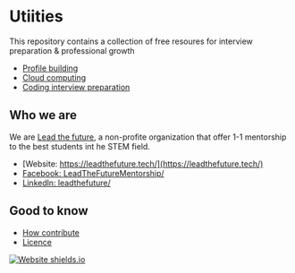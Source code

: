 # Utiities

This repository contains a collection of free resoures for interview preparation &amp; professional growth

* [Profile building](profile_essential/README.md)
* [Cloud computing](cloud_computing/README.md)
* [Coding interview preparation](coding_interview_preparation/README.md)

## Who we are

We are [Lead the future](https://leadthefuture.tech/), a non-profite organization that offer 1-1 mentorship to the best students int he STEM field. 
* [Website: https://leadthefuture.tech/](https://leadthefuture.tech/)
* [Facebook: LeadTheFutureMentorship/](https://www.facebook.com/LeadTheFutureMentorship/)
* [Linkedln: leadthefuture/](https://www.linkedin.com/company/leadthefuture/)

## Good to know

* [How contribute](CONTRIBUTING.md)
* [Licence](LICENCE)

[![Website shields.io](https://img.shields.io/static/v1.svg?label=support&message=us-now&color=green)](https://leadthefuture.tech/dona/)
